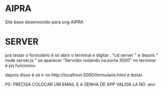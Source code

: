 # AIPRA
Site base desenvovido para ong AIPRA







# SERVER

pra testar o formulário é só abrir o terminal e digitar : "cd server " e depois " node server.js "
se aparecer "Servidor rodando na porta 3000" no terminar é pq funcionou

depois disso é só ir no http://localhost:3000/formulario.html e testar.

PS: PRECISA COLOCAR UM EMAIL E A SENHA DE APP VALIDA LA NO .env